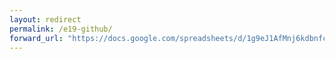 ```yaml
---
layout: redirect
permalink: /e19-github/
forward_url: "https://docs.google.com/spreadsheets/d/1g9eJ1AfMnj6kdbnfcsOtDiV9Fsh80t8rFfUN8v-jkzg/edit?usp=sharing"
---
```


